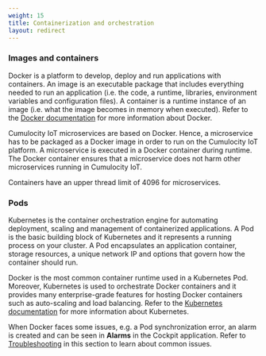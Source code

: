 ```yaml
---
weight: 15
title: Containerization and orchestration
layout: redirect
---
```



### Images and containers

Docker is a platform to develop, deploy and run applications with containers. An image is an executable package that includes everything needed to run an application (i.e. the code, a runtime, libraries, environment variables and configuration files). A container is a runtime instance of an image (i.e. what the image becomes in memory when executed). Refer to the [Docker documentation](https://docs.Docker.com/get-started/) for more information about Docker.

Cumulocity IoT microservices are based on Docker. Hence, a microservice has to be packaged as a Docker image in order to run on the Cumulocity IoT platform. A microservice is executed in a Docker container during runtime. The Docker container ensures that a microservice does not harm other microservices running in Cumulocity IoT.

Containers have an upper thread limit of 4096 for microservices.

### Pods

Kubernetes is the container orchestration engine for automating deployment, scaling and management of containerized applications. A Pod is the basic building block of Kubernetes and it represents a running process on your cluster. A Pod encapsulates an application container, storage resources, a unique network IP and options that govern how the container should run.

Docker is the most common container runtime used in a Kubernetes Pod. Moreover, Kubernetes is used to orchestrate Docker containers and it provides many enterprise-grade features for hosting Docker containers such as auto-scaling and load balancing. Refer to the [Kubernetes documentation](https://kubernetes.io/docs/home/) for more information about Kubernetes.

When Docker faces some issues, e.g. a Pod synchronization error, an alarm is created and can be seen in **Alarms** in the Cockpit application. Refer to [Troubleshooting](#troubleshooting) in this section to learn about common issues.
